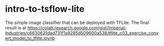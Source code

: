 # intro-to-tsflow-lite
The simple image classifier that can be deployed with TFLite.
The final result is at https://colab.research.google.com/gist/Imperial-Industries/c6630621dad731f1a9285d509600a538/tflite_c03_exercise_convert_model_to_tflite.ipynb
